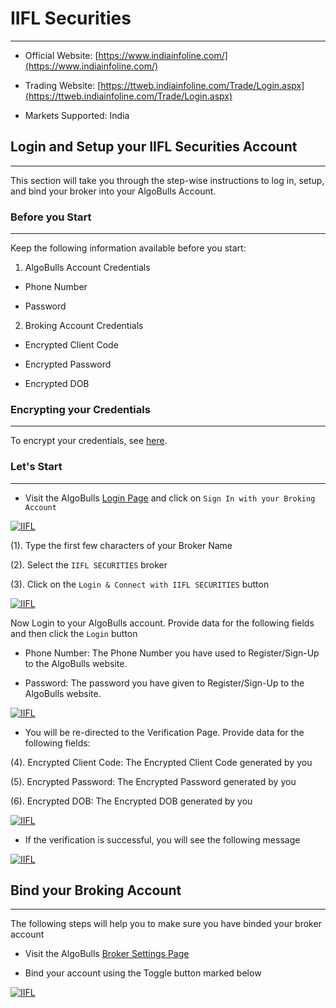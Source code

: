 # IIFL Securities
---

* Official Website: [https://www.indiainfoline.com/](https://www.indiainfoline.com/)

* Trading Website: [https://ttweb.indiainfoline.com/Trade/Login.aspx](https://ttweb.indiainfoline.com/Trade/Login.aspx)

* Markets Supported: India

## Login and Setup your IIFL Securities Account 
---
This section will take you through the step-wise instructions to log in, setup, and bind your broker into your AlgoBulls Account.

### Before you Start
---
Keep the following information available before you start:

1) AlgoBulls Account Credentials

* Phone Number

* Password

2) Broking Account Credentials

* Encrypted Client Code

* Encrypted Password

* Encrypted DOB

### Encrypting your Credentials
---
To encrypt your credentials, see [here](../fivepaisa/#encrypting-your-credentials).

### Let's Start
---
* Visit the AlgoBulls [Login Page](https://app.algobulls.com/user/login) and click on `Sign In with your Broking Account`

[ ![IIFL](imgs/siwyba.png "Click to Enlarge or Ctrl+Click to open in a new Tab") ](imgs/siwyba.png)

(1). Type the first few characters of your Broker Name

(2). Select the `IIFL SECURITIES` broker

(3). Click on the `Login & Connect with IIFL SECURITIES` button

[ ![IIFL](imgs/iifl/iifl_1.png "Click to Enlarge or Ctrl+Click to open in a new Tab") ](imgs/iifl/iifl_1.png)

Now Login to your AlgoBulls account. Provide data for the following fields and then click the `Login` button

* Phone Number: The Phone Number you have used to Register/Sign-Up to the AlgoBulls website.

* Password: The password you have given to Register/Sign-Up to the AlgoBulls website.

[ ![IIFL](imgs/sign-in-2.png "Click to Enlarge or Ctrl+Click to open in a new Tab") ](imgs/sign-in-2.png)

* You will be re-directed to the Verification Page. Provide data for the following fields:

(4). Encrypted Client Code: The Encrypted Client Code generated by you

(5). Encrypted Password: The Encrypted Password generated by you

(6). Encrypted DOB: The Encrypted DOB generated by you

[ ![IIFL](imgs/iifl/iifl_2.png "Click to Enlarge or Ctrl+Click to open in a new Tab") ](imgs/iifl/iifl_2.png)

* If the verification is successful, you will see the following message

[ ![IIFL](imgs/success_login.png "Click to Enlarge or Ctrl+Click to open in a new Tab") ](imgs/success_login.png)

## Bind your Broking Account
---
The following steps will help you to make sure you have binded your broker account

* Visit the AlgoBulls [Broker Settings Page](https://app.algobulls.com/account/broking)

* Bind your account using the Toggle button marked below

[ ![IIFL](imgs/iifl/iifl_3.png "Click to Enlarge or Ctrl+Click to open in a new Tab") ](imgs/iifl/iifl_3.png)
